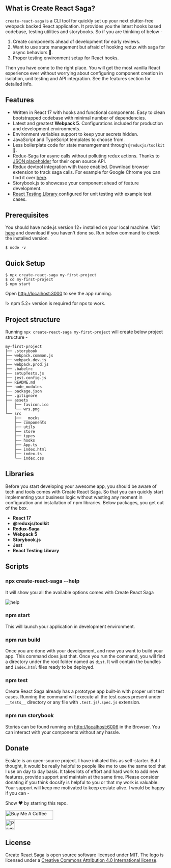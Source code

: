 ## What is Create React Saga?

`create-react-saga` is a CLI tool for quickly set up your next clutter-free webpack backed React application. It provides you the latest hooks based codebase, testing utilities and storybooks. So if you are thinking of below -
1. Create components ahead of development for early reviews.
2. Want to use state management but afraid of hooking redux with saga for async behaviors 🤯.
3. Proper testing environment setup for React hooks.

Then you have come to the right place. You will get the most vanilla React experience ever without worrying about configuring component creation in isolation, unit testing and API integration. See the features section for detailed info.

## Features
- Written in React 17 with hooks and functional components. Easy to clean bootstrapped codebase with minimal number of dependencies.
- Latest and greatest **Webpack 5**. Configurations included for production and development environments.
- Environment variables support to keep your secrets hidden.
- JavaScript and TypeScript templates to choose from.
- Less boilerplate code for state manamgement through `@reduxjs/toolkit` 💪.
- Redux-Saga for async calls without polluting redux actions. Thanks to <a href="https://jsonplaceholder.typicode.com/" target="_blank">JSON placeholder</a> for their open source API.
- Redux devtool integration with trace enabled. Download browser extension to track saga calls. For example for Google Chrome you can find it over <a href="https://chrome.google.com/webstore/detail/redux-devtools/lmhkpmbekcpmknklioeibfkpmmfibljd" target="_blank">here</a>.
- Storybook.js to showcase your component ahead of feature development.
- <a href="https://testing-library.com/docs/react-testing-library/intro/" target="_blank">React Testing Library </a> configured for unit testing with example test cases.

## Prerequisites
You should have node.js version 12+ installed on your local machine. Visit <a href="https://nodejs.org/en/download/" target="_blank">here</a> and download if you haven't done so. Run below command to check the installed version.

```
$ node -v
```
## Quick Setup
```
$ npx create-react-saga my-first-project
$ cd my-first-project
$ npm start
```
Open <u>http://localhost:3000</u> to see the app running.

!> npm 5.2+ version is required for npx to work.

## Project structure
Running `npx create-react-saga my-first-project` will create below project structure -

```
my-first-project
├── .storybook
├── webpack.common.js
├── webpack.dev.js
├── webpack.prod.js
├── .babelrc
├── setupTests.js
├── jest.config.js
├── README.md
├── node_modules
├── package.json
├── .gitignore
├── assets
│   ├── favicon.ico
│   └── wrs.png
└── src
    ├── __mocks__
    ├── components
    ├── utils
    ├── store
    ├── types
    ├── hooks
    ├── App.ts
    ├── index.html
    ├── index.ts
    └── index.css
```

## Libraries

Before you start developing your awesome app, you should be aware of tech and tools comes with Create React Saga. So that you can quickly start implementing your business logic without wasting any moment in configuration and installation of npm libraries. Below packages, you get out of the box.

- **React 17**
- **@reduxjs/toolkit**
- **Redux-Saga**
- **Webpack 5**
- **Storybook.js**
- **Jest**
- **React Testing Library**

## Scripts

### npx create-react-saga --help
It will show you all the available options comes with Create React Saga

<p><img src="https://i.ibb.co/hF6VSDX/Screenshot-2022-02-27-221909.png" alt="help" border="0"/></p>

### npm start
This will launch your application in development environment.
### npm run build
Once you are done with your development, and now you want to build your app. This command does just that. Once you run the command, you will find a directory under the root folder named as `dist`. It will contain the bundles and `index.html` files ready to be deployed.

### npm test
Create React Saga already has a prototype app built-in with proper unit test cases. Running the command will execute all the test cases present under `__tests__` directory or any file with `.test.js`/`.spec.js` extension.

### npm run storybook
Stories can be found running on <u>http://localhost:6006</u> in the Browser. You can interact with your components without any hassle.


## Donate

Ecslate is an open-source project. I have initiated this as self-starter. But I thought, it would be really helpful to people like me to use the same tool 
that I use on day to day basis. It takes lots of effort and hard work to add new features, provide support and maintain at the same time. Please consider donating if you think docsify is helpful to you or that my work is valuable. Your support will keep me motivated to keep ecslate alive. I would be happy if you can -

Show ❤️ by starring this repo.

<a href="https://www.buymeacoffee.com/sunnyprakash" target="_blank" rel="noreferrer noopener">
    <img  src="https://cdn.buymeacoffee.com/buttons/default-red.png"  alt="Buy Me A Coffee"  height="30"  width="150">
</a>

<br>

<a href="https://www.paypal.me/sprakash57" target="_blank" rel="noreferrer noopener">
    <img src="https://img.shields.io/badge/PayPal-00457C?style=for-the-badge&logo=paypal&logoColor=white" alt="Paypal" height="30">
</a>

## License

Create React Saga is open source software licensed under <a href="https://github.com/sprakash57/create-react-saga/blob/master/LICENSE" target="_blank">MIT</a>. The logo is licensed under a <a href="https://creativecommons.org/licenses/by/4.0/" target="_blank">Creative Commons Attribution 4.0 International license</a>.

